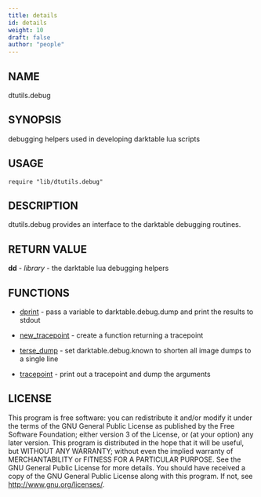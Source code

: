 ```yaml
---
title: details
id: details
weight: 10
draft: false
author: "people"
---
```


## NAME

dtutils.debug

## SYNOPSIS

debugging helpers used in developing darktable lua scripts

## USAGE
```
require "lib/dtutils.debug"
```
## DESCRIPTION

dtutils.debug provides an interface to the darktable debugging routines.

## RETURN VALUE

**dd** - _library_ - the darktable lua debugging helpers

## FUNCTIONS

* [dprint](dprint.md) - pass a variable to darktable.debug.dump and print the results to stdout

* [new_tracepoint](new_tracepoint.md) - create a function returning a tracepoint

* [terse_dump](terse_dump.md) - set darktable.debug.known to shorten all image dumps to a single line

* [tracepoint](tracepoint.md) - print out a tracepoint and dump the arguments

## LICENSE

This program is free software: you can redistribute it and/or modify
it under the terms of the GNU General Public License as published by
the Free Software Foundation; either version 3 of the License, or
(at your option) any later version.
This program is distributed in the hope that it will be useful,
but WITHOUT ANY WARRANTY; without even the implied warranty of
MERCHANTABILITY or FITNESS FOR A PARTICULAR PURPOSE.  See the
GNU General Public License for more details.
You should have received a copy of the GNU General Public License
along with this program.  If not, see <http://www.gnu.org/licenses/>.

